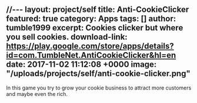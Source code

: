 //---
layout: project/self
title: Anti-CookieClicker
featured: true
category: Apps
tags: []
author: tumble1999
excerpt: Cookies clicker but where you sell cookies.
download-link: https://play.google.com/store/apps/details?id=com.TumbleNet.AntiCookieClicker&hl=en
date: 2017-11-02 11:12:08 +0000
image: "/uploads/projects/self/anti-cookie-clicker.png"
---
In this game you try to grow your cookie business to attract more customers and maybe even the rich.
